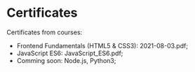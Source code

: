 # Certificates
Certificates from courses:

* Frontend Fundamentals (HTML5 & CSS3): 2021-08-03.pdf;
* JavaScript ES6: JavaScript_ES6.pdf;
* Comming soon: Node.js, Python3;



  
